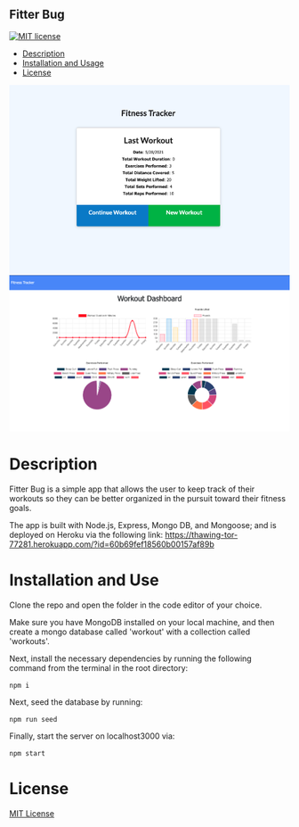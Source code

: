 ## Fitter Bug

[![MIT license](https://img.shields.io/badge/License-MIT-blue.svg)](https://lbesson.mit-license.org/)

- [Description ](#description)
- [Installation and Usage](#installation-and-use)
- [License](#license)

![screenshot-homepage](public/images/demo1.png)
![screenshot-dashboard](public/images/demo2.png)

# Description

Fitter Bug is a simple app that allows the user to keep track of their workouts so they can be better organized in the pursuit toward their fitness goals.

The app is built with Node.js, Express, Mongo DB, and Mongoose; and is deployed on Heroku via the following link: https://thawing-tor-77281.herokuapp.com/?id=60b69fef18560b00157af89b

# Installation and Use

Clone the repo and open the folder in the code editor of your choice.

Make sure you have MongoDB installed on your local machine, and then create a mongo database called 'workout' with a collection called 'workouts'.

Next, install the necessary dependencies by running the following command from the terminal in the root directory:

```
npm i
```

Next, seed the database by running:

```
npm run seed
```

Finally, start the server on localhost3000 via:

```
npm start
```

# License

[MIT License](https://opensource.org/licenses/MIT)
